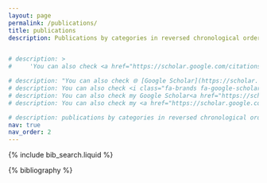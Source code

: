 ```yaml
---
layout: page
permalink: /publications/
title: publications
description: Publications by categories in reversed chronological order. You can also check <a href='https://scholar.google.com/citations?user=HaI-oFUAAAAJ&hl=en'>Google Scholar</a>.


# description: >
#     'You can also check <a href="https://scholar.google.com/citations?user=HaI-oFUAAAAJ&hl=en" target="_blank"><i class="fa-brands fa-google-scholar"></i> Google Scholar</a>'

# description: "You can also check 🌐 [Google Scholar](https://scholar.google.com/citations?user=HaI-oFUAAAAJ&hl=en)"
# description: You can also check <i class="fa-brands fa-google-scholar"></i> <a href='https://scholar.google.com/citations?user=HaI-oFUAAAAJ&hl=en'>Google Scholar</a>
# description: You can also check my Google Scholar<a href="https://scholar.google.com/citations?user=HaI-oFUAAAAJ&hl=en" target="_blank" title="Google Scholar"><i class="ai ai-google-scholar-square">page</i></a>
# description: You can also check my <a href="https://scholar.google.com/citations?hl=en&user=HaI-oFUAAAAJ" target="_blank"><i class="fa fa-gs fa-lg" aria-hidden="true" ></i></a> page.

# description: publications by categories in reversed chronological order. generated by jekyll-scholar.
nav: true
nav_order: 2
---
```


<!-- _pages/publications.md -->

<!-- Bibsearch Feature -->

{% include bib_search.liquid %}

<div class="publications">

{% bibliography %}

</div>
